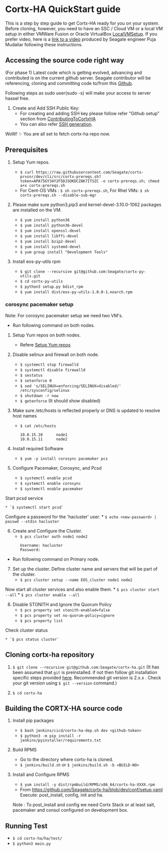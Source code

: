 # Cortx-HA QuickStart guide
This is a step by step guide to get Cortx-HA ready for you on your system.
Before cloning, however, you need to have an SSC / Cloud VM or a local VM setup in either VMWare Fusion or Oracle VirtualBox [LocalVMSetup](LocalVMSetup.md). If you prefer video, here is a [link to a video](https://seagatetechnology.sharepoint.com/:v:/s/gteamdrv1/tdrive1224/EZbJ5AUWe79DksiRctCtsnUB9sILRr5DqHeBzdrwzNNg6w?e=Xamvex) produced by Seagate engineer Puja Mudaliar following these instructions.

## Accessing the source code right way
(For phase 1) Latest code which is getting evolved, advancing and contributed is on the current github server.
Seagate contributor will be referencing, cloning and committing code to/from this [Github](https://github.com/Seagate/).

Following steps as sudo user(sudo -s) will make your access to server hassel free.


1. Create and Add SSH Public Key:
    * For creating and adding SSH key please follow refer "Github setup" section from [ContributingToCortxHA](https://github.com/Seagate/cortx/blob/master/doc/ContributingToCortxHA.md#GitHub-setup)
    * You can also refer [SSH generation](https://git-scm.com/book/en/v2/Git-on-the-Server-Generating-Your-SSH-Public-Key).

WoW! :sparkles:
You are all set to fetch cortx-ha repo now.

## Prerequisites
1. Setup Yum repos.
    * `$ curl https://raw.githubusercontent.com/Seagate/cortx-prvsnr/dev/cli/src/cortx-prereqs.sh?token=APA75GY34Y2F5DJSOKDCZAK7ITSZC -o cortx-prereqs.sh; chmod a+x cortx-prereqs.sh`
    * For Cent-OS VMs : `$ sh cortx-prereqs.sh`, For Rhel VMs: `$ sh cortx-prereqs.sh --disable-sub-mgr`

2. Please make sure python3,pip3 and kernel-devel-3.10.0-1062 packages are installed on the VM.
    * `$ yum install python36`
    * `$ yum install python36-devel`
    * `$ yum install openssl-devel`
    * `$ yum install libffi-devel`
    * `$ yum install bzip2-devel`
    * `$ yum install systemd-devel`
    * `$ yum group install "Development Tools"`

3. Install eos-py-utils rpm
    * `$ git clone --recursive git@github.com:Seagate/cortx-py-utils.git`
    * `$ cd cortx-py-utils`
    * `$ python3 setup.py bdist_rpm`
    * `$ yum install dist/eos-py-utils-1.0.0-1.noarch.rpm`

### corosync pacemaker setup

Note: For corosync pacemaker setup we need two VM's.

- Run following command on both nodes.

1. Setup Yum repos on both nodes.
    * Refere [Setup Yum repos](#Prerequisites)

2. Disable selinux and firewall on both node.
    * `$ systemctl stop firewalld`
    * `$ systemctl disable firewalld`
    * `$ sestatus`
    * `$ setenforce 0`
    * `$ sed 's/SELINUX=enforcing/SELINUX=disabled/' /etc/sysconfig/selinux`
    * `$ shutdown -r now`
    * `$ getenforce` (It should show disabled)

3. Make sure /etc/hosts is reflected properly or DNS is updated to resolve host names
    * `$ cat /etc/hosts`
      ```
      10.0.15.10      node1
      10.0.15.11      node2

4. Install required Software
    * `$ yum -y install corosync pacemaker pcs`

5. Configure Pacemaker, Corosync, and Pcsd
    * `$ systemctl enable pcsd`
    * `$ systemctl enable corosync`
    * `$ systemctl enable pacemaker`

  Start pcsd service

    * `$ systemctl start pcsd`

  Configure a password for the 'hacluster' user.
    * `$ echo <new-password> | passwd --stdin hacluster`

6. Create and Configure the Cluster.
    * `$ pcs cluster auth node1 node2`
      ```
      Username: hacluster
      Password:

- Run following command on Primary node.

7. Set up the cluster. Define cluster name and servers that will be part of the cluster.
    * `$ pcs cluster setup --name EOS_cluster node1 node2`

  Now start all cluster services and also enable them.
    * `$ pcs cluster start --all`
    * `$ pcs cluster enable --all`

8. Disable STONITH and Ignore the Quorum Policy
    * `$ pcs property set stonith-enabled=false`
    * `$ pcs property set no-quorum-policy=ignore`
    * `$ pcs property list`

  Check cluster status

    * `$ pcs status cluster`

## Cloning cortx-ha repository
1. `$ git clone --recursive git@github.com:Seagate/cortx-ha.git` (It has been assumed that `git` is preinstalled. if not then follow git installation specific steps provided [here](https://github.com/Seagate/cortx/blob/master/doc/ContributingToCortxHA.md). Recommended git version is 2.x.x . Check your git version using `$ git --version` command.)

2. `$ cd cortx-ha`


## Building the CORTX-HA source code

1. Install pip packages
    * `$ bash jenkins/cicd/cortx-ha-dep.sh dev <github-token>`
    * `$ python3 -m pip install -r jenkins/pyinstaller/requirements.txt`

2. Build RPMS
    * Go to the directory where cortx-ha is cloned.
    * `$ jenkins/build.sh` or `$ jenkins/build.sh -b <BUILD-NO>`

2. Install and Configure RPMS
    * `$ yum install -y dist/rpmbuild/RPMS/x86_64/cortx-ha-XXXX.rpm`
    *  From https://github.com/Seagate/cortx-ha/blob/dev/conf/setup.yaml Execute: post_install, config, init and ha.

    Note : To post_install and config we need Cortx Stack or at least salt, pacemaker and consul configured on development box.


## Running Test
  * `$ cd cortx-ha/ha/test/`
  * `$ python3 main.py`
